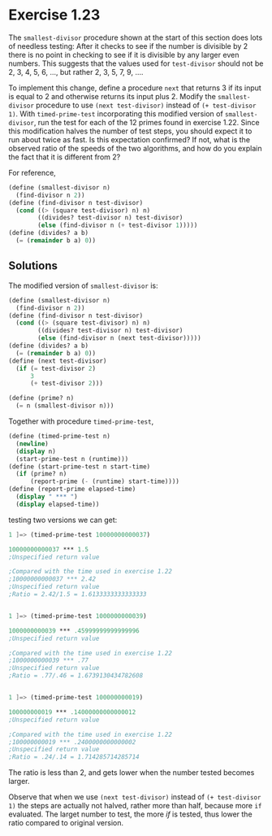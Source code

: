 Exercise 1.23
=============
The `smallest-divisor` procedure shown at the start of this section does lots of needless testing: 
After it checks to see if the number is divisible by 2 there is no point in checking to see if it is divisible by any larger even numbers. 
This suggests that the values used for `test-divisor` should not be 2, 3, 4, 5, 6, ..., but rather 2, 3, 5, 7, 9, .... 

To implement this change, define a procedure `next` that returns 3 if its input is equal to 2 and otherwise returns its input plus 2. 
Modify the `smallest-divisor` procedure to use `(next test-divisor)` instead of `(+ test-divisor 1)`. 
With `timed-prime-test` incorporating this modified version of `smallest-divisor`, run the test for each of the 12 primes found in exercise 1.22. 
Since this modification halves the number of test steps, you should expect it to run about twice as fast. 
Is this expectation confirmed? If not, what is the observed ratio of the speeds of the two algorithms, 
and how do you explain the fact that it is different from 2?

For reference,
```scheme
(define (smallest-divisor n)
  (find-divisor n 2))
(define (find-divisor n test-divisor)
  (cond ((> (square test-divisor) n) n)
        ((divides? test-divisor n) test-divisor)
        (else (find-divisor n (+ test-divisor 1)))))
(define (divides? a b)
  (= (remainder b a) 0))
```


Solutions
---------
The modified version of `smallest-divisor` is:

```scheme
(define (smallest-divisor n)
  (find-divisor n 2))
(define (find-divisor n test-divisor)
  (cond ((> (square test-divisor) n) n)
        ((divides? test-divisor n) test-divisor)
        (else (find-divisor n (next test-divisor)))))
(define (divides? a b)
  (= (remainder b a) 0))
(define (next test-divisor)
  (if (= test-divisor 2)
      3
      (+ test-divisor 2)))

(define (prime? n)
  (= n (smallest-divisor n)))
```

Together with procedure `timed-prime-test`,

```scheme
(define (timed-prime-test n)
  (newline)
  (display n)
  (start-prime-test n (runtime)))
(define (start-prime-test n start-time)
  (if (prime? n)
      (report-prime (- (runtime) start-time))))
(define (report-prime elapsed-time)
  (display " *** ")
  (display elapsed-time))
```

testing two versions we can get:

```scheme
1 ]=> (timed-prime-test 10000000000037) 

10000000000037 *** 1.5
;Unspecified return value

;Compared with the time used in exercise 1.22
;10000000000037 *** 2.42
;Unspecified return value
;Ratio = 2.42/1.5 = 1.6133333333333333


1 ]=> (timed-prime-test 1000000000039)

1000000000039 *** .45999999999999996
;Unspecified return value

;Compared with the time used in exercise 1.22
;1000000000039 *** .77
;Unspecified return value
;Ratio = .77/.46 = 1.6739130434782608


1 ]=> (timed-prime-test 100000000019)

100000000019 *** .14000000000000012
;Unspecified return value

;Compared with the time used in exercise 1.22
;100000000019 *** .2400000000000002
;Unspecified return value
;Ratio = .24/.14 = 1.714285714285714
```

The ratio is less than 2, and gets lower when the number tested becomes larger.

Observe that when we use `(next test-divisor)` instead of `(+ test-divisor 1)` the steps
are actually not halved, rather more than half, because more `if` evaluated.
The larget number to test, the more *if* is tested, thus lower the ratio compared to original version.
